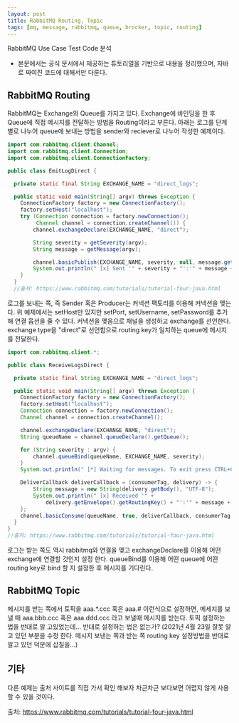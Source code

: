 ```yaml
---
layout: post
title: RabbitMQ Routing, Topic
tags: [mq, message, rabbitmq, queue, brocker, topic, routing]
---
```


RabbitMQ Use Case Test Code 분석
* 본문에서는 공식 문서에서 제공하는 튜토리얼을 기반으로 내용을 정리했으며, 자바로 짜여진 코드에 대해서만 다룬다.

## RabbitMQ Routing
RabbitMQ는 Exchange와 Queue를 가지고 있다. Exchange에 바인딩을 한 후 Queue에 직접 메시지를 전달하는 방법을 Routing이라고 부른다. 아래는 로그를 단계별로 나누어 queue에 보내는 방법을 sender와 reciever로 나누어 작성한 예제이다.

```java
import com.rabbitmq.client.Channel;
import com.rabbitmq.client.Connection;
import com.rabbitmq.client.ConnectionFactory;

public class EmitLogDirect {

  private static final String EXCHANGE_NAME = "direct_logs";

  public static void main(String[] argv) throws Exception {
    ConnectionFactory factory = new ConnectionFactory();
    factory.setHost("localhost");
    try (Connection connection = factory.newConnection();
         Channel channel = connection.createChannel()) {
        channel.exchangeDeclare(EXCHANGE_NAME, "direct");

        String severity = getSeverity(argv);
        String message = getMessage(argv);

        channel.basicPublish(EXCHANGE_NAME, severity, null, message.getBytes("UTF-8"));
        System.out.println(" [x] Sent '" + severity + "':'" + message + "'");
    }
  }
  //출처: https://www.rabbitmq.com/tutorials/tutorial-four-java.html
```
로그를 보내는 쪽, 즉 Sender 혹은 Producer는 커낵션 팩토리를 이용해 커낵션을 맺는다. 위 예제에서는 setHost만 있지만 setPort, setUsername, setPassword를 추가해 연결 옵션을 줄 수 있다. 커낵션을 맺음으로 채널을 생성하고 exchange를 선언한다. exchange type을 "direct"로 선언함으로 routing key가 일치하는 queue에 메시지를 전달한다.

```java
import com.rabbitmq.client.*;

public class ReceiveLogsDirect {

  private static final String EXCHANGE_NAME = "direct_logs";

  public static void main(String[] argv) throws Exception {
    ConnectionFactory factory = new ConnectionFactory();
    factory.setHost("localhost");
    Connection connection = factory.newConnection();
    Channel channel = connection.createChannel();

    channel.exchangeDeclare(EXCHANGE_NAME, "direct");
    String queueName = channel.queueDeclare().getQueue();

    for (String severity : argv) {
        channel.queueBind(queueName, EXCHANGE_NAME, severity);
    }
    System.out.println(" [*] Waiting for messages. To exit press CTRL+C");

    DeliverCallback deliverCallback = (consumerTag, delivery) -> {
        String message = new String(delivery.getBody(), "UTF-8");
        System.out.println(" [x] Received '" +
            delivery.getEnvelope().getRoutingKey() + "':'" + message + "'");
    };
    channel.basicConsume(queueName, true, deliverCallback, consumerTag -> { });
  }
}
//출처: https://www.rabbitmq.com/tutorials/tutorial-four-java.html
```
로그는 받는 쪽도 역시 rabbitmq와 연결을 맺고 exchangeDeclare를 이용해 어떤 exchange에 연결할 것인지 설정 한다. queueBind를 이용해 어떤 queue에 어떤 routing key로 bind 할 지 설정한 후 메시지를 기다린다.

## RabbitMQ Topic
메시지를 받는 쪽에서 토픽을 aaa.*.ccc 혹은 aaa.# 이런식으로 설정하면, 메세지를 보낼 때 aaa.bbb.ccc 혹은 aaa.ddd.ccc 라고 보낼때 메시지를 받는다. 토픽 설정하는 법을 반대로 알 고있었는데... 반대로 설정하는 법은 없는가? (2021년 4월 23일 잘못 알고 있던 부분을 수정 한다. 메시지 보낸는 쪽과 받는 쪽 routing key 설정방법을 반대로 알고 있던 덕분에 삽질을...) 

## 기타
다른 예제는 출처 사이트를 직접 가서 확인 해보자 차근차근 보다보면 어렵지 않게 사용할 수 있을 것이다.

  

출처: https://www.rabbitmq.com/tutorials/tutorial-four-java.html  
  
